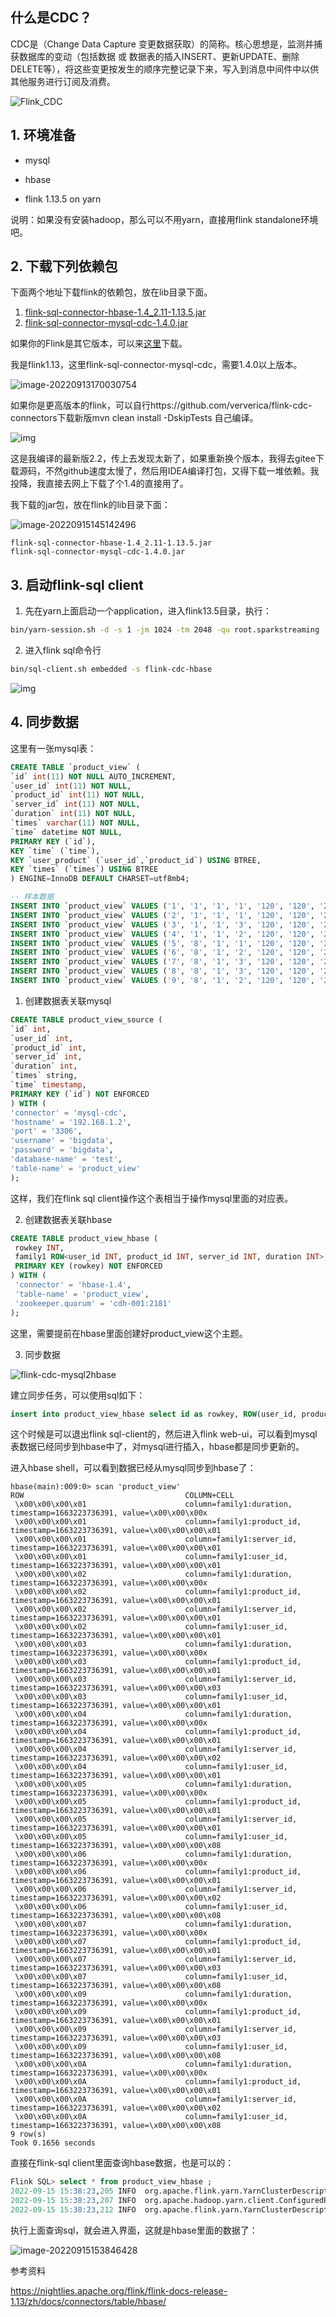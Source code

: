 ## 什么是CDC？

CDC是（Change Data Capture 变更数据获取）的简称。核心思想是，监测并捕获数据库的变动（包括数据 或 数据表的插入INSERT、更新UPDATE、删除DELETE等），将这些变更按发生的顺序完整记录下来，写入到消息中间件中以供其他服务进行订阅及消费。

![Flink_CDC](https://ververica.github.io/flink-cdc-connectors/master/_images/flinkcdc.png)

## 1. 环境准备

- mysql

- hbase

- flink 1.13.5 on yarn

 说明：如果没有安装hadoop，那么可以不用yarn，直接用flink standalone环境吧。



## 2. 下载下列依赖包

下面两个地址下载flink的依赖包，放在lib目录下面。

1. [flink-sql-connector-hbase-1.4_2.11-1.13.5.jar](https://repo.maven.apache.org/maven2/org/apache/flink/flink-sql-connector-hbase-1.4_2.11/1.13.5/)
2. [flink-sql-connector-mysql-cdc-1.4.0.jar](https://repo.maven.apache.org/maven2/com/alibaba/ververica/flink-sql-connector-mysql-cdc/1.4.0/)

如果你的Flink是其它版本，可以来[这里](https://repo.maven.apache.org/maven2/org/apache/flink)下载。

 

我是flink1.13，这里flink-sql-connector-mysql-cdc，需要1.4.0以上版本。

![image-20220913170030754](https://oss.ikeguang.com/image/image-20220913170030754.png)

如果你是更高版本的flink，可以自行https://github.com/ververica/flink-cdc-connectors下载新版mvn clean install -DskipTests 自己编译。

![img](https://oss.ikeguang.com/image/202209131715383.png) 

这是我编译的最新版2.2，传上去发现太新了，如果重新换个版本，我得去gitee下载源码，不然github速度太慢了，然后用IDEA编译打包，又得下载一堆依赖。我投降，我直接去网上下载了个1.4的直接用了。

我下载的jar包，放在flink的lib目录下面：

![image-20220915145142496](https://oss.ikeguang.com/image/202209151451188.png)

```
flink-sql-connector-hbase-1.4_2.11-1.13.5.jar
flink-sql-connector-mysql-cdc-1.4.0.jar
```

## 3. 启动flink-sql client

1) 先在yarn上面启动一个application，进入flink13.5目录，执行：

```bash
bin/yarn-session.sh -d -s 1 -jm 1024 -tm 2048 -qu root.sparkstreaming -nm flink-cdc-hbase
```



 2) 进入flink sql命令行

```bash
bin/sql-client.sh embedded -s flink-cdc-hbase
```

![img](https://oss.ikeguang.com/image/202209131716843.png) 

 

## 4. 同步数据

这里有一张mysql表：

```sql
CREATE TABLE `product_view` (
`id` int(11) NOT NULL AUTO_INCREMENT,
`user_id` int(11) NOT NULL,
`product_id` int(11) NOT NULL,
`server_id` int(11) NOT NULL,
`duration` int(11) NOT NULL,
`times` varchar(11) NOT NULL,
`time` datetime NOT NULL,
PRIMARY KEY (`id`),
KEY `time` (`time`),
KEY `user_product` (`user_id`,`product_id`) USING BTREE,
KEY `times` (`times`) USING BTREE
) ENGINE=InnoDB DEFAULT CHARSET=utf8mb4;

-- 样本数据
INSERT INTO `product_view` VALUES ('1', '1', '1', '1', '120', '120', '2020-04-24 13:14:00');
INSERT INTO `product_view` VALUES ('2', '1', '1', '1', '120', '120', '2020-04-24 13:14:00');
INSERT INTO `product_view` VALUES ('3', '1', '1', '3', '120', '120', '2020-04-24 13:14:00');
INSERT INTO `product_view` VALUES ('4', '1', '1', '2', '120', '120', '2020-04-24 13:14:00');
INSERT INTO `product_view` VALUES ('5', '8', '1', '1', '120', '120', '2020-05-14 13:14:00');
INSERT INTO `product_view` VALUES ('6', '8', '1', '2', '120', '120', '2020-05-13 13:14:00');
INSERT INTO `product_view` VALUES ('7', '8', '1', '3', '120', '120', '2020-04-24 13:14:00');
INSERT INTO `product_view` VALUES ('8', '8', '1', '3', '120', '120', '2020-04-23 13:14:00');
INSERT INTO `product_view` VALUES ('9', '8', '1', '2', '120', '120', '2020-05-13 13:14:00');
```



1) 创建数据表关联mysql

```sql
CREATE TABLE product_view_source (
`id` int,
`user_id` int,
`product_id` int,
`server_id` int,
`duration` int,
`times` string,
`time` timestamp,
PRIMARY KEY (`id`) NOT ENFORCED
) WITH (
'connector' = 'mysql-cdc',
'hostname' = '192.168.1.2',
'port' = '3306',
'username' = 'bigdata',
'password' = 'bigdata',
'database-name' = 'test',
'table-name' = 'product_view'
);
```

这样，我们在flink sql client操作这个表相当于操作mysql里面的对应表。



2) 创建数据表关联hbase

```sql
CREATE TABLE product_view_hbase (
 rowkey INT,
 family1 ROW<user_id INT, product_id INT, server_id INT, duration INT>,
 PRIMARY KEY (rowkey) NOT ENFORCED
) WITH (
 'connector' = 'hbase-1.4',
 'table-name' = 'product_view',
 'zookeeper.quorum' = 'cdh-001:2181'
);
```



这里，需要提前在hbase里面创建好product_view这个主题。

 

3) 同步数据

![flink-cdc-mysql2hbase](https://oss.ikeguang.com/image/202209151501729.png)

建立同步任务，可以使用sql如下：

```sql
insert into product_view_hbase select id as rowkey, ROW(user_id, product_id, server_id, duration) from product_view_source;
```

 

这个时候是可以退出flink sql-client的，然后进入flink web-ui，可以看到mysql表数据已经同步到hbase中了，对mysql进行插入，hbase都是同步更新的。

 

 进入hbase shell，可以看到数据已经从mysql同步到hbase了：

```
hbase(main):009:0> scan 'product_view'
ROW                                    COLUMN+CELL                                                                                                   
 \x00\x00\x00\x01                      column=family1:duration, timestamp=1663223736391, value=\x00\x00\x00x                                         
 \x00\x00\x00\x01                      column=family1:product_id, timestamp=1663223736391, value=\x00\x00\x00\x01                                    
 \x00\x00\x00\x01                      column=family1:server_id, timestamp=1663223736391, value=\x00\x00\x00\x01                                     
 \x00\x00\x00\x01                      column=family1:user_id, timestamp=1663223736391, value=\x00\x00\x00\x01                                       
 \x00\x00\x00\x02                      column=family1:duration, timestamp=1663223736391, value=\x00\x00\x00x                                         
 \x00\x00\x00\x02                      column=family1:product_id, timestamp=1663223736391, value=\x00\x00\x00\x01                                    
 \x00\x00\x00\x02                      column=family1:server_id, timestamp=1663223736391, value=\x00\x00\x00\x01                                     
 \x00\x00\x00\x02                      column=family1:user_id, timestamp=1663223736391, value=\x00\x00\x00\x01                                       
 \x00\x00\x00\x03                      column=family1:duration, timestamp=1663223736391, value=\x00\x00\x00x                                         
 \x00\x00\x00\x03                      column=family1:product_id, timestamp=1663223736391, value=\x00\x00\x00\x01                                    
 \x00\x00\x00\x03                      column=family1:server_id, timestamp=1663223736391, value=\x00\x00\x00\x03                                     
 \x00\x00\x00\x03                      column=family1:user_id, timestamp=1663223736391, value=\x00\x00\x00\x01                                       
 \x00\x00\x00\x04                      column=family1:duration, timestamp=1663223736391, value=\x00\x00\x00x                                         
 \x00\x00\x00\x04                      column=family1:product_id, timestamp=1663223736391, value=\x00\x00\x00\x01                                    
 \x00\x00\x00\x04                      column=family1:server_id, timestamp=1663223736391, value=\x00\x00\x00\x02                                     
 \x00\x00\x00\x04                      column=family1:user_id, timestamp=1663223736391, value=\x00\x00\x00\x01                                       
 \x00\x00\x00\x05                      column=family1:duration, timestamp=1663223736391, value=\x00\x00\x00x                                         
 \x00\x00\x00\x05                      column=family1:product_id, timestamp=1663223736391, value=\x00\x00\x00\x01                                    
 \x00\x00\x00\x05                      column=family1:server_id, timestamp=1663223736391, value=\x00\x00\x00\x01                                     
 \x00\x00\x00\x05                      column=family1:user_id, timestamp=1663223736391, value=\x00\x00\x00\x08                                       
 \x00\x00\x00\x06                      column=family1:duration, timestamp=1663223736391, value=\x00\x00\x00x                                         
 \x00\x00\x00\x06                      column=family1:product_id, timestamp=1663223736391, value=\x00\x00\x00\x01                                    
 \x00\x00\x00\x06                      column=family1:server_id, timestamp=1663223736391, value=\x00\x00\x00\x02                                     
 \x00\x00\x00\x06                      column=family1:user_id, timestamp=1663223736391, value=\x00\x00\x00\x08                                       
 \x00\x00\x00\x07                      column=family1:duration, timestamp=1663223736391, value=\x00\x00\x00x                                         
 \x00\x00\x00\x07                      column=family1:product_id, timestamp=1663223736391, value=\x00\x00\x00\x01                                    
 \x00\x00\x00\x07                      column=family1:server_id, timestamp=1663223736391, value=\x00\x00\x00\x03                                     
 \x00\x00\x00\x07                      column=family1:user_id, timestamp=1663223736391, value=\x00\x00\x00\x08                                       
 \x00\x00\x00\x09                      column=family1:duration, timestamp=1663223736391, value=\x00\x00\x00x                                         
 \x00\x00\x00\x09                      column=family1:product_id, timestamp=1663223736391, value=\x00\x00\x00\x01                                    
 \x00\x00\x00\x09                      column=family1:server_id, timestamp=1663223736391, value=\x00\x00\x00\x03                                     
 \x00\x00\x00\x09                      column=family1:user_id, timestamp=1663223736391, value=\x00\x00\x00\x08                                       
 \x00\x00\x00\x0A                      column=family1:duration, timestamp=1663223736391, value=\x00\x00\x00x                                         
 \x00\x00\x00\x0A                      column=family1:product_id, timestamp=1663223736391, value=\x00\x00\x00\x01                                    
 \x00\x00\x00\x0A                      column=family1:server_id, timestamp=1663223736391, value=\x00\x00\x00\x02                                     
 \x00\x00\x00\x0A                      column=family1:user_id, timestamp=1663223736391, value=\x00\x00\x00\x08                                       
9 row(s)
Took 0.1656 seconds                                                                              
```



直接在flink-sql client里面查询hbase数据，也是可以的：

```sql
Flink SQL> select * from product_view_hbase ;
2022-09-15 15:38:23,205 INFO  org.apache.flink.yarn.YarnClusterDescriptor                  [] - No path for the flink jar passed. Using the location of class org.apache.flink.yarn.YarnClusterDescriptor to locate the jar
2022-09-15 15:38:23,207 INFO  org.apache.hadoop.yarn.client.ConfiguredRMFailoverProxyProvider [] - Failing over to rm72
2022-09-15 15:38:23,212 INFO  org.apache.flink.yarn.YarnClusterDescriptor                  [] - Found Web Interface cdh-001:35225 of application 'application_1633924491541_7321'.
```



执行上面查询sql，就会进入界面，这就是hbase里面的数据了：

![image-20220915153846428](https://oss.ikeguang.com/image/202209151538713.png)



参考资料

https://nightlies.apache.org/flink/flink-docs-release-1.13/zh/docs/connectors/table/hbase/